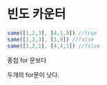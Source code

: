 # 빈도 카운터

```js
same([1,2,3], [4,1,9]) //true
same([1,2,3], [1,9]) //false
same([1,2,1], [4,4,1]) //false

```

중첩 for 문보다

두개의 for문이 낫다.

